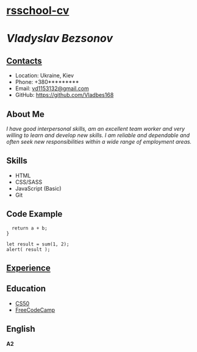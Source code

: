 # [rsschool-cv](https://github.com/Vladbes168/rsschool-cv)



# _Vladyslav Bezsonov_

## [Contacts](https://github.com/Vladbes168/rsschool-cv)

- Location: Ukraine, Kiev
- Phone: +380*********
- Email: vd1153132@gmail.com
- GitHub: https://github.com/Vladbes168

## About Me

_I have good interpersonal skills, am an excellent team worker and very willing to learn and develop new skills.
I am reliable and dependable and often seek new responsibilities within a wide range of employment areas._

## Skills

- HTML
- CSS/SASS
- JavaScript (Basic)
- Git

## Code Example

```function sum(a, b) {
  return a + b;
}

let result = sum(1, 2);
alert( result ); 
```
## [Experience]()

## Education
- [CS50](https://www.youtube.com/channel/UCcabW7890RKJzL968QWEykA)
- [FreeCodeCamp](https://www.freecodecamp.org)

## English

__A2__
